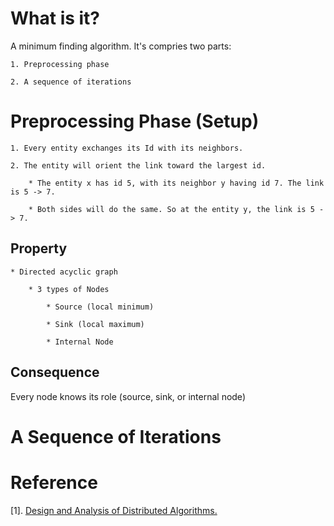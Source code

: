 # What is it?

A minimum finding algorithm. It's compries two parts:

    1. Preprocessing phase

    2. A sequence of iterations

# Preprocessing Phase (Setup)

    1. Every entity exchanges its Id with its neighbors. 

    2. The entity will orient the link toward the largest id. 

        * The entity x has id 5, with its neighbor y having id 7. The link is 5 -> 7.

        * Both sides will do the same. So at the entity y, the link is 5 -> 7.

## Property 

    * Directed acyclic graph 

        * 3 types of Nodes

            * Source (local minimum)

            * Sink (local maximum)

            * Internal Node

## Consequence

Every node knows its role (source, sink, or internal node)

# A Sequence of Iterations

# Reference 

[1]. [Design and Analysis of Distributed Algorithms.](http://people.scs.carleton.ca/~santoro/DADA-CourseNotes.html)
